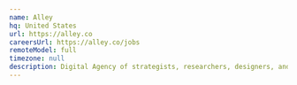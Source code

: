 ```yaml
---
name: Alley
hq: United States
url: https://alley.co
careersUrl: https://alley.co/jobs
remoteModel: full
timezone: null
description: Digital Agency of strategists, researchers, designers, and developers who craft custom digital experiences for publishers, nonprofit institutions, museums, and brands.
---
```

